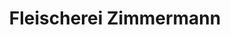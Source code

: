 ---
title: "Fleischerei Zimmermann"
url: /burgdorf/fleischerei-zimmermann-ostlandring/
shop: Metzgerei
---